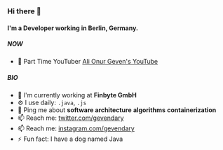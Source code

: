 ### Hi there 👋

#### I'm a Developer working in Berlin, Germany.

##### NOW

- 💬 Part Time YouTuber [Ali Onur Geven's YouTube](https://www.youtube.com/channel/UC25HzHQRFBbY_N2rJw0Yu6A)

##### BIO

- 🏢 I'm currently working at **Finbyte GmbH**
- ⚙️ I use daily: `.java`, `.js`
- 💬 Ping me about **software architecture** **algorithms** **containerization**
- 📫 Reach me: [twitter.com/gevendary](https://twitter.com/gevendary)
- 📫 Reach me: [instagram.com/gevendary](https://instagram.com/gevendary)
- ⚡️ Fun fact: I have a dog named Java
